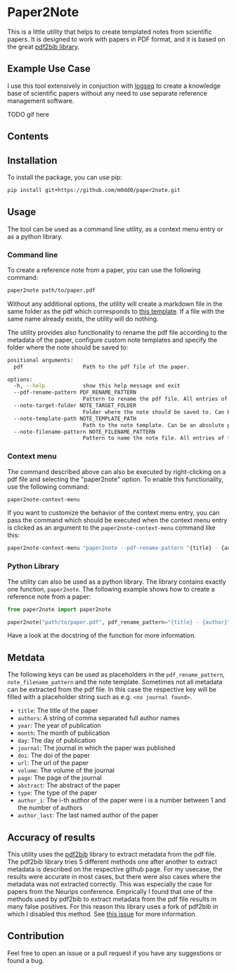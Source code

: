 # Paper2Note
This is a little utility that helps to create templated notes from scientific papers. 
It is designed to work with papers in PDF format, and it is based on the great [pdf2bib library](https://github.com/MicheleCotrufo/pdf2bib).

## Example Use Case
I use this tool extensively in conjuction with [logseq](https://logseq.com/) to create a knowledge base of scientific papers without any need to use separate reference management software.

TODO gif here

## Contents

## Installation
To install the package, you can use pip:
```bash
pip install git+https://github.com/m0dd0/paper2note.git
```

## Usage
The tool can be used as a command line utility, as a context menu entry or as a python library.

### Command line
To create a reference note from a paper, you can use the following command:
```bash
paper2note path/to/paper.pdf
```

Without any additional options, the utility will create a markdown file in the same folder as the pdf which corresponds to [this template](paper2note/templates/reference.md).
If a file with the same name already exists, the utility will do nothing.

The utility provides also functionality to rename the pdf file according to the metadata of the paper, configure custom note templates and specify the folder where the note should be saved to:
```bash
positional arguments:
  pdf                   Path to the pdf file of the paper.

options:
  -h, --help            show this help message and exit
  --pdf-rename-pattern PDF_RENAME_PATTERN
                        Pattern to rename the pdf file. All entries of the metadata can be used as placeholders. Placeholder must be in curly braces. If not provided no renaming will be executed.
  --note-target-folder NOTE_TARGET_FOLDER
                        Folder where the note should be saved to. Can be an absolute path or relative to the directory from wich the script is called. Defaults to the directory of the pdf file.
  --note-template-path NOTE_TEMPLATE_PATH
                        Path to the note template. Can be an absolute path or relative to the directory from wich the script is called. Defaults to a default note template.
  --note-filename-pattern NOTE_FILENAME_PATTERN
                        Pattern to name the note file. All entries of the metadata can be used as placeholders. Placeholder must be in curly braces. Defaults to '{title}'.
```

### Context menu
The command described above can also be executed by right-clicking on a pdf file and selecting the "paper2note" option. 
To enable this functionality, use the following command:
```bash
paper2note-context-menu
```

If you want to customize the behavior of the context menu entry, you can pass the command which should be executed when the context menu entry is clicked as an argument to the `paper2note-context-menu` command like this:
```bash
paper2note-context-menu "paper2note --pdf-rename-pattern "{title} - {author}" --note-target-folder "path/to/notes" --note-template-path "path/to/template.md" --note-filename-pattern "{title} - {author}""
```

### Python Library
The utility can also be used as a python library. 
The library contains exactly one function, `paper2note`.
The following example shows how to create a reference note from a paper:
```python
from paper2note import paper2note

paper2note("path/to/paper.pdf", pdf_rename_pattern="{title} - {author}", note_target_folder="path/to/notes", note_template_path="path/to/template.md", note_filename_pattern="{title} - {author}")
```
Have a look at the docstring of the function for more information.

## Metdata
The following keys can be used as placeholders in the `pdf_rename_pattern`, `note_filename_pattern` and the note template.
Sometimes not all metadata can be extracted from the pdf file. In this case the respective key will be filled with a placeholder string such as e.g. `<no journal found>`.
- `title`: The title of the paper
- `authors`: A string of comma separated full author names
- `year`: The year of publication
- `month`: The month of publication
- `day`: The day of publication
- `journal`: The journal in which the paper was published
- `doi`: The doi of the paper
- `url`: The url of the paper
- `volume`: The volume of the journal
- `page`: The page of the journal
- `abstract`: The abstract of the paper
- `type`: The type of the paper
- `author_i`: The i-th author of the paper were i is a number between 1 and the number of authors
- `author_last`: The last named author of the paper

## Accuracy of results
This utility uses the [pdf2bib](https://github.com/MicheleCotrufo/pdf2bib) library to extract metadata from the pdf file.
The pdf2bib library tries 5 different methods one after another to extract metadata is described on the respective github page.
For my usecase, the results were accurate in most cases, but there were also cases where the metadata was not extracted correctly.
This was especially the case for papers from the Neurips conference.
Emprically I found that one of the methods used by pdf2bib to extract metadata from the pdf file results in many false positives.
For this reason this library uses a fork of pdf2bib in which I disabled this method.
See [this issue](https://github.com/MicheleCotrufo/pdf2doi/issues/25) for more information.

## Contribution
Feel free to open an issue or a pull request if you have any suggestions or found a bug.
